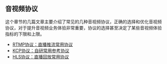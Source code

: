 ## 音视频协议

这个章节的几篇文章主要介绍了常见的几种音视频协议，正确的选择和优化音视频协议，对于提升音视频业务体验非常重要，协议的选择甚至决定了某些音视频体验指标的下限和上限。

- [RTMP协议：直播推流常用协议](./rtmp.md)
- [KCP协议：自研常用参考协议](./kcp.md)
- [HLS协议：直播回放常用协议](./hls.md)